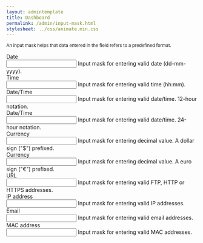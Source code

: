 ```yaml
---
layout: admintemplate
title: Dashboard
permalink: /admin/input-mask.html
stylesheet: ../css/animate.min.css
--- 
```

<div class="layout-content-body">
          <p><small>An input mask helps that data entered in the field refers to a predefined format.</small></p>
          <form id="demo-inputmask" class="form-horizontal">
            <div class="form-group row gutter-xs">
              <label class="col-md-3 control-label" for="form-control-1">Date</label>
              <div class="col-md-6">
                <input id="form-control-1" class="form-control" type="text" data-inputmask="'alias': 'dd-mm-yyyy'">
                <span class="help-block">Input mask for entering valid date (dd-mm-yyyy).</span>
              </div>
            </div>
            <div class="form-group row gutter-xs">
              <label class="col-md-3 control-label" for="form-control-2">Time</label>
              <div class="col-md-6">
                <input id="form-control-2" class="form-control" type="text" data-inputmask="'alias': 'hh:mm'">
                <span class="help-block">Input mask for entering valid time (hh:mm).</span>
              </div>
            </div>
            <div class="form-group row gutter-xs">
              <label class="col-md-3 control-label" for="form-control-3">Date/Time</label>
              <div class="col-md-6">
                <input id="form-control-3" class="form-control" type="text" data-inputmask="'alias': 'mm/dd/yyyy hh:mm xm'">
                <span class="help-block">Input mask for entering valid date/time. 12-hour notation.</span>
              </div>
            </div>
            <div class="form-group row gutter-xs">
              <label class="col-md-3 control-label" for="form-control-4">Date/Time</label>
              <div class="col-md-6">
                <input id="form-control-4" class="form-control" type="text" data-inputmask="'alias': 'datetime'">
                <span class="help-block">Input mask for entering valid date/time. 24-hour notation.</span>
              </div>
            </div>
            <div class="form-group row gutter-xs">
              <label class="col-md-3 control-label" for="form-control-5">Currency</label>
              <div class="col-md-6">
                <input id="form-control-5" class="form-control" type="text" data-inputmask="'alias': 'numeric', 'groupSeparator': ',', 'autoGroup': true, 'digits': 2, 'digitsOptional': false, 'prefix': '$ ', 'placeholder': '0'">
                <span class="help-block">Input mask for entering decimal value. A dollar sign ("$") prefixed.</span>
              </div>
            </div>
            <div class="form-group row gutter-xs">
              <label class="col-md-3 control-label" for="form-control-6">Currency</label>
              <div class="col-md-6">
                <input id="form-control-6" class="form-control" type="text" data-inputmask="'alias': 'numeric', 'groupSeparator': ',', 'autoGroup': true, 'digits': 2, 'digitsOptional': false, 'prefix': '€ ', 'placeholder': '0'">
                <span class="help-block">Input mask for entering decimal value. A euro sign ("€") prefixed.</span>
              </div>
            </div>
            <div class="form-group row gutter-xs">
              <label class="col-md-3 control-label" for="form-control-7">URL</label>
              <div class="col-md-6">
                <input id="form-control-7" class="form-control" type="text" data-inputmask="'alias': 'url'">
                <span class="help-block">Input mask for entering valid FTP, HTTP or HTTPS addresses.</span>
              </div>
            </div>
            <div class="form-group row gutter-xs">
              <label class="col-md-3 control-label" for="form-control-8">IP address</label>
              <div class="col-md-6">
                <input id="form-control-8" class="form-control" type="text" data-inputmask="'alias': 'ip'">
                <span class="help-block">Input mask for entering valid IP addresses.</span>
              </div>
            </div>
            <div class="form-group row gutter-xs">
              <label class="col-md-3 control-label" for="form-control-9">Email</label>
              <div class="col-md-6">
                <input id="form-control-9" class="form-control" type="text" data-inputmask="'alias': 'email'">
                <span class="help-block">Input mask for entering valid email addresses.</span>
              </div>
            </div>
            <div class="form-group row gutter-xs">
              <label class="col-md-3 control-label" for="form-control-10">MAC address</label>
              <div class="col-md-6">
                <input id="form-control-10" class="form-control" type="text" data-inputmask="'alias': 'mac'">
                <span class="help-block">Input mask for entering valid MAC addresses.</span>
              </div>
            </div>
          </form>
        </div>